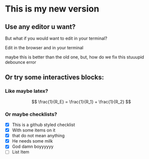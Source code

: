 # This is my new version

## Use any editor u want?

But what if you would want to edit in your terminal?

Edit in the browser and in your terminal

maybe this is better than the old one, but, how do we fix this stuuupid debounce error

## Or try some interactives blocks:

### Like maybe latex?

$$
\frac{1}{R_E} = \frac{1}{R_1} + \frac{1}{R_2}
$$

### Or maybe checklists?

- [x] This is a github styled checklist
- [x] With some items on it
- [x] that do not mean anything
- [x] He needs some milk
- [x] God damn boyyyyyy
- [ ] List Item
